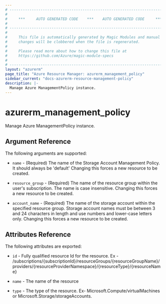```yaml
---
# ----------------------------------------------------------------------------
#
#     ***     AUTO GENERATED CODE    ***    AUTO GENERATED CODE     ***
#
# ----------------------------------------------------------------------------
#
#     This file is automatically generated by Magic Modules and manual
#     changes will be clobbered when the file is regenerated.
#
#     Please read more about how to change this file at
#     https://github.com/Azure/magic-module-specs
#
# ----------------------------------------------------------------------------
layout: "azurerm"
page_title: "Azure Resource Manager: azurerm_management_policy"
sidebar_current: "docs-azurerm-resource-management-policy"
description: |-
  Manage Azure ManagementPolicy instance.
---
```


# azurerm_management_policy

Manage Azure ManagementPolicy instance.


## Argument Reference

The following arguments are supported:

* `name` - (Required) The name of the Storage Account Management Policy. It should always be 'default' Changing this forces a new resource to be created.

* `resource_group` - (Required) The name of the resource group within the user's subscription. The name is case insensitive. Changing this forces a new resource to be created.

* `account_name` - (Required) The name of the storage account within the specified resource group. Storage account names must be between 3 and 24 characters in length and use numbers and lower-case letters only. Changing this forces a new resource to be created.

## Attributes Reference

The following attributes are exported:

* `id` - Fully qualified resource Id for the resource. Ex - /subscriptions/{subscriptionId}/resourceGroups/{resourceGroupName}/providers/{resourceProviderNamespace}/{resourceType}/{resourceName}

* `name` - The name of the resource

* `type` - The type of the resource. Ex- Microsoft.Compute/virtualMachines or Microsoft.Storage/storageAccounts.
